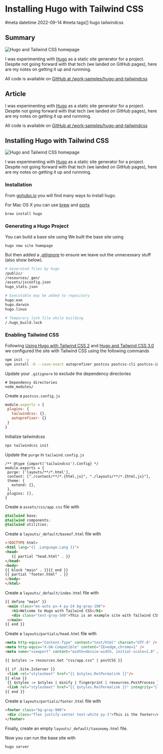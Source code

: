 # Installing Hugo with Tailwind CSS
#meta datetime 2022-09-14
#meta tags[] hugo tailwindcss

## Summary

![Hugo and Tailwind CSS homepage](hugo_and_tailwind.png?raw=true)

I was experimenting with [Hugo](https://gohugo.io)
as a static site generator for a project.  Despite
not going forward with that tech (we landed on GitHub
pages), here are my notes on getting it up and runnning.

All code is available on [GitHub at /work-samples/hugo-and-tailwindcss](https://github.com/work-samples/hugo-and-tailwindcss)

## Article

I was experimenting with [Hugo](https://gohugo.io)
as a static site generator for a project.  Despite
not going forward with that tech (we landed on GitHub
pages), here are my notes on getting it up and runnning.

All code is available on [GitHub at /work-samples/hugo-and-tailwindcss](https://github.com/work-samples/hugo-and-tailwindcss)

## Installing Hugo with Tailwind CSS

![Hugo and Tailwind CSS homepage](hugo_and_tailwind.png?raw=true)

I was experimenting with [Hugo](https://gohugo.io)
as a static site generator for a project.  Despite
not going forward with that tech (we landed on GitHub
pages), here are my notes on getting it up and runnning.

### Installation

From [gohubo.io](https://gohugo.io/getting-started/installing/)
you will find many ways to install hugo.

For Mac OS X you can use [brew](https://brew.sh) and [ports](https://www.macports.org)

```bash
brew install hugo
```

### Generating a Hugo Project

You can build a base site using
We built the base site using

```
hugo new site homepage
```

But then added a [.gitignore](https://github.com/github/gitignore/blob/main/community/Golang/Hugo.gitignore)
to ensure we leave out the unnecessary stuff (also show below).

```bash
# Generated files by hugo
/public/
/resources/_gen/
/assets/jsconfig.json
hugo_stats.json

# Executable may be added to repository
hugo.exe
hugo.darwin
hugo.linux

# Temporary lock file while building
/.hugo_build.lock
```

### Enabling Tailwind CSS

Following [Using Hugo with Tailwind CSS 2](https://www.wimdeblauwe.com/blog/2021/01/18/using-hugo-with-tailwind-css-2/)
and [Hugo and Tailwind CSS 3.0](https://www.hugotutorial.com/posts/2022-01-03-hugo-and-tailwindcss-3.0/)
we configured the site with Tailwind CSS using the following commands

```bash
npm init -y
npm install -D --save-exact autoprefixer postcss postcss-cli postcss-import tailwindcss
```

Update your `.gitignore` to exclude the dependency directories

```
# Dependency directories
node_modules/
```

Create a `postcss.config.js`

```javascript
module.exports = {
 plugins: {
   tailwindcss: {},
   autoprefixer: {}
 }
}
```

Initialize tailwindcss

```bash
npx tailwindcss init
```

Update the `purge` in `tailwind.config.js`

```
/** @type {import('tailwindcss').Config} */
module.exports = {
 purge: ['layouts/**/*.html'],
 content: ["./content/**/*.{html,js}", "./layouts/**/*.{html,js}"],
 theme: {
   extend: {},
 },
 plugins: [],
}
```

Create a `assets/css/app.css` file with

```css
@tailwind base;
@tailwind components;
@tailwind utilities;
```

Create a `layouts/_default/baseof.html` file with

```html
<!DOCTYPE html>
<html lang="{{ .Language.Lang }}">
<head>
   {{ partial "head.html" . }}
</head>
<body>
{{ block "main" . }}{{ end }}
{{ partial "footer.html" . }}
</body>
</html>
```

Create a `layouts/_default/index.html` file with

```html
{{ define "main" }}
 <main class="mx-auto px-4 py-24 bg-gray-100">
   <h1>Welcome to Hugo with Tailwind CSS</h1>
   <div class="text-gray-500">This is an example site with Tailwind CSS 2</div>
 </main>
{{ end }}
```

Create a `layouts/partials/head.html` file with

```html
<meta http-equiv="Content-Type" content="text/html" charset="UTF-8" />
<meta http-equiv="X-UA-Compatible" content="IE=edge,chrome=1" />
<meta name="viewport" content="width=device-width, initial-scale=1.0" />

{{ $styles := resources.Get "css/app.css" | postCSS }}

{{ if .Site.IsServer }}
 <link rel="stylesheet" href="{{ $styles.RelPermalink }}"/>
{{ else }}
 {{ $styles := $styles | minify | fingerprint | resources.PostProcess }}
 <link rel="stylesheet" href="{{ $styles.RelPermalink }}" integrity="{{ $styles.Data.Integrity }}"/>
{{ end }}
```

Create a `layouts/partials/footer.html` file with

```html
<footer class="bg-gray-900">
 <div class="flex justify-center text-white py-1">This is the footer</div>
</footer>
```

Finally, create an empty `layouts/_default/taxonomy.html` file.


Now you can run the base site with

```bash
hugo server
```
